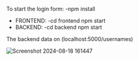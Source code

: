 To start the login form:
-npm install
* FRONTEND:
  -cd frontend
  npm start
* BACKEND:
 -cd backend
 npm start

The backend data on (localhost:5000/usernames)

![Screenshot 2024-08-18 161447](https://github.com/user-attachments/assets/237ad924-ed13-49b6-96fc-8fce3ed5c96d)


